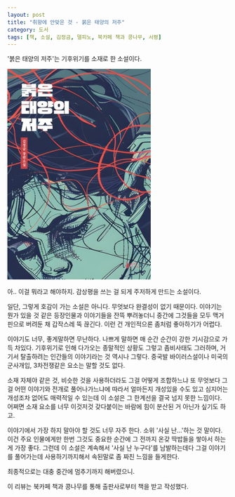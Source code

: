 ```yaml
---
layout: post
title: "취향에 안맞은 것 - 붉은 태양의 저주"
category: 도서
tags: [책, 소설, 김정금, 델피노, 북카페 책과 콩나무, 서평]
---
```


'붉은 태양의 저주'는
기후위기를 소재로 한 소설이다.

![표지](/images/book/curse-of-the-red-sun-book.jpg)

아.. 이걸 뭐라고 해야하지.
감상평을 쓰는 걸 되게 주저하게 만드는 소설이다.

일단, 그렇게 호감이 가는 소설은 아니다.
무엇보다 완결성이 없기 때문이다.
이야기는 뭔가 있을 것 같은 등장인물과 이야기들을 잔뜩 뿌려놓더니
중간에 그것들을 모두 맥거핀으로 버려둔 채 갑작스레 뚝 끊긴다.
이런 건 개인적으론 좀처럼 좋아하기가 어렵다.

이야기도 너무, 좋게말하면 무난하다.
나쁘게 말하면 매 순간 순간이 강한 기시감으로 가득 차있다.
기후위기로 인해 다가오는 종말적인 상황도 그렇고 좀비사태도 그러하며,
거기서 탈출하려는 인간들의 이야기라는 것 역시나 그렇다.
중국발 바이러스설이나 미국의 군사개입, 3차전쟁같은 요소는 말할 것도 없다.

소재 자체야 같은 것, 비슷한 것을 사용하더라도
그걸 어떻게 조합하느냐
또 무엇보다 그걸 어떤 이야기와 전개로 풀어나가느냐에 따라서
얼마든지 개성있을 수도 있고
심지어는 개성조차 없어도 매력적일 수 있는데
이 소설은 그 한계선을 결국 넘지 못한 느낌이다.
어쩌면 소재 요소를 너무 이것저것 갖다붙이는 바람에 힘이 분산된 거 아닌가 싶기도 하고.

이야기에서 가장 하지 말아야 할 것도 너무 자주 한다.
소위 '사실 난...'하는 것 말이다.
이건 주요 인물에게만 한번 그것도 중요한 순간에 그 전까지 온갖 딱밥들을 쌓아서 하는게 가장 좋다.
그런데 이 소설은 계속해서 '사실 난 누구다'를 남발하는데다
그걸 이야기를 풀어가는데 사용하기까지해서
속된말로 좀 짜친 느낌을 들게한다.

최종적으로는 대충 중간에 멈추기까지 해버렸으니.



<div class="im im-info">
이 리뷰는 북카페 책과 콩나무를 통해 출판사로부터 책을 받고 작성했다.
</div>
